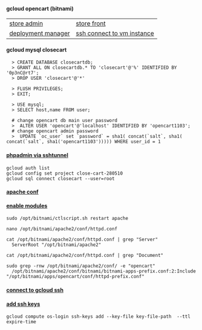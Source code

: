 
#### gcloud opencart (bitnami)  
|        |        | 
| :---   |  :---  | 
|   [store admin](https://34.87.185.68/admin/index.php?route=common/dashboard)|   [store front](http://34.87.185.68/index.php?route=common/home) |  
|   [deployment manager](https://console.cloud.google.com/dm/deployments/details/opencart-1?project=close-cart-280510) |   [ssh connect to vm instance](https://ssh.cloud.google.com/projects/close-cart-280510/zones/asia-southeast1-a/instances/opencart-1-vm) |   

#### gcloud mysql closecart   
```
  > CREATE DATABASE closecartdb;
  > GRANT ALL ON closecartdb.* TO 'closecart'@'%' IDENTIFIED BY '0p3nC@rt7';
  > DROP USER 'closecart'@'*'

  > FLUSH PRIVILEGES;
  > EXIT;

  > USE mysql;
  > SELECT host,name FROM user;
  
  # change opencart db main user password
  >  ALTER USER 'opencart'@'localhost' IDENTIFIED BY 'opencart1103';  
  # change opencart admin password
  >  UPDATE `oc_user` set `password` = sha1( concat(`salt`, sha1( concat(`salt`, sha1('opencart1103'))))) WHERE user_id = 1
```

#### [phpadmin via sshtunnel](https://docs.bitnami.com/aws/faq/get-started/access-phpmyadmin/#access-phpmyadmin-on-linux-and-macos)
```
gcloud auth list
gcloud config set project close-cart-280510
gcloud sql connect closecart --user=root
```

#### [apache conf](https://docs.bitnami.com/installer/apps/opencart/get-started/understand-config/)
#### [enable modules](https://docs.bitnami.com/bch/apps/opencart/configuration/enable-modules/)
```
sudo /opt/bitnami/ctlscript.sh restart apache

nano /opt/bitnami/apache2/conf/httpd.conf

cat /opt/bitnami/apache2/conf/httpd.conf | grep "Server"
  ServerRoot "/opt/bitnami/apache2"

cat /opt/bitnami/apache2/conf/httpd.conf | grep "Document"

sudo grep -rnw /opt/bitnami/apache2/conf/ -e "opencart"
  /opt/bitnami/apache2/conf/bitnami/bitnami-apps-prefix.conf:2:Include "/opt/bitnami/apps/opencart/conf/httpd-prefix.conf"
```

#### [connect to gcloud ssh](https://cloud.google.com/compute/docs/instances/connecting-advanced#provide-key)
#### [add ssh keys](https://cloud.google.com/compute/docs/instances/managing-instance-access#add_oslogin_keys)
```
gcloud compute os-login ssh-keys add --key-file key-file-path  --ttl expire-time
```    